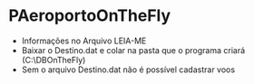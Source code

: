 # PAeroportoOnTheFly

- Informações no Arquivo LEIA-ME
- Baixar o Destino.dat e colar na pasta que o programa criará (C:\DBOnTheFly)
- Sem o arquivo Destino.dat não é possível cadastrar voos
